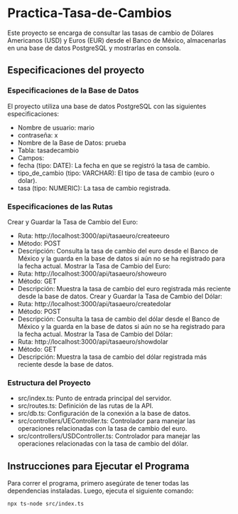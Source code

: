 # Practica-Tasa-de-Cambios

Este proyecto se encarga de consultar las tasas de cambio de Dólares Americanos (USD) y Euros (EUR) desde el Banco de México, almacenarlas en una base de datos PostgreSQL y mostrarlas en consola.

## Especificaciones del proyecto 
### Especificaciones de la Base de Datos
El proyecto utiliza una base de datos PostgreSQL con las siguientes especificaciones:
- Nombre de usuario: mario
- contraseña: x
- Nombre de la Base de Datos: prueba
- Tabla: tasadecambio
- Campos:
- fecha (tipo: DATE): La fecha en que se registró la tasa de cambio.
- tipo_de_cambio (tipo: VARCHAR): El tipo de tasa de cambio (euro o dolar).
- tasa (tipo: NUMERIC): La tasa de cambio registrada.
  
### Especificaciones de las Rutas

Crear y Guardar la Tasa de Cambio del Euro:
  - Ruta: http://localhost:3000/api/tasaeuro/createeuro
  - Método: POST
  - Descripción: Consulta la tasa de cambio del euro desde el Banco de México y la guarda en la base de datos si aún no se ha registrado para la fecha actual.
Mostrar la Tasa de Cambio del Euro:
  - Ruta: http://localhost:3000/api/tasaeuro/showeuro
  - Método: GET
  - Descripción: Muestra la tasa de cambio del euro registrada más reciente desde la base de datos.
Crear y Guardar la Tasa de Cambio del Dólar:
  - Ruta: http://localhost:3000/api/tasaeuro/createdolar
  - Método: POST
  - Descripción: Consulta la tasa de cambio del dólar desde el Banco de México y la guarda en la base de datos si aún no se ha registrado para la fecha actual.
Mostrar la Tasa de Cambio del Dólar:
  - Ruta: http://localhost:3000/api/tasaeuro/showdolar
  - Método: GET
  - Descripción: Muestra la tasa de cambio del dólar registrada más reciente desde la base de datos.

### Estructura del Proyecto
  - src/index.ts: Punto de entrada principal del servidor.
  - src/routes.ts: Definición de las rutas de la API.
  - src/db.ts: Configuración de la conexión a la base de datos.
  - src/controllers/UEController.ts: Controlador para manejar las operaciones relacionadas con la tasa de cambio del euro.
  - src/controllers/USDController.ts: Controlador para manejar las operaciones relacionadas con la tasa de cambio del dólar.

## Instrucciones para Ejecutar el Programa

Para correr el programa, primero asegúrate de tener todas las dependencias instaladas. Luego, ejecuta el siguiente comando:

```bash
npx ts-node src/index.ts


